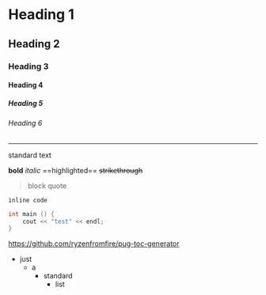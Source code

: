 # Heading 1
## Heading 2
### Heading 3
#### Heading 4
##### Heading 5
###### Heading 6
---

standard text

**bold**
*italic*
==highlighted==
~~strikethrough~~

> block quote

`inline code`

```cpp
int main () {
	cout << "test" << endl;
}
```

https://github.com/ryzenfromfire/pug-toc-generator

- just
	- a
		- standard
			- list
